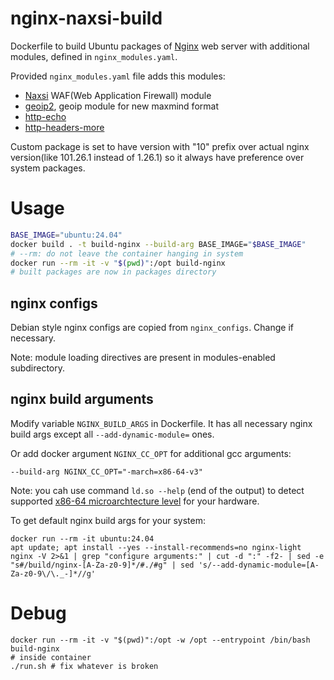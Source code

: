 # nginx-naxsi-build

Dockerfile to build Ubuntu packages of [Nginx](https://nginx.org/) web server with additional modules, defined in `nginx_modules.yaml`.

Provided `nginx_modules.yaml` file adds this modules:

* [Naxsi](https://github.com/wargio/naxsi) WAF(Web Application Firewall) module
* [geoip2](https://github.com/leev/ngx_http_geoip2_module), geoip module for new maxmind format
* [http-echo](https://github.com/openresty/echo-nginx-module/)
* [http-headers-more](https://github.com/openresty/headers-more-nginx-module/)

Custom package is set to have version with "10" prefix over actual nginx version(like 101.26.1 instead of 1.26.1) so it always have preference over system packages.

# Usage

```bash
BASE_IMAGE="ubuntu:24.04"
docker build . -t build-nginx --build-arg BASE_IMAGE="$BASE_IMAGE"
# --rm: do not leave the container hanging in system
docker run --rm -it -v "$(pwd)":/opt build-nginx
# built packages are now in packages directory
```

## nginx configs

Debian style nginx configs are copied from `nginx_configs`. Change if necessary.

Note: module loading directives are present in modules-enabled subdirectory.

## nginx build arguments

Modify variable `NGINX_BUILD_ARGS` in Dockerfile. It has all necessary nginx build args except all `--add-dynamic-module=` ones.

Or add docker argument `NGINX_CC_OPT` for additional gcc arguments:

`--build-arg NGINX_CC_OPT="-march=x86-64-v3"`

Note: you cah use command `ld.so --help` (end of the output) to detect supported [x86-64 microarchtecture level](https://en.wikipedia.org/wiki/X86-64#Microarchitecture_levels) for your hardware.

To get default nginx build args for your system:

```
docker run --rm -it ubuntu:24.04
apt update; apt install --yes --install-recommends=no nginx-light
nginx -V 2>&1 | grep "configure arguments:" | cut -d ":" -f2- | sed -e "s#/build/nginx-[A-Za-z0-9]*/#./#g" | sed 's/--add-dynamic-module=[A-Za-z0-9\/\._-]*//g'
```

# Debug

```
docker run --rm -it -v "$(pwd)":/opt -w /opt --entrypoint /bin/bash build-nginx
# inside container
./run.sh # fix whatever is broken
```
